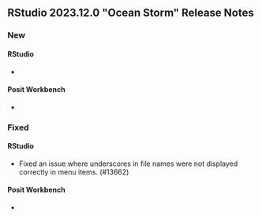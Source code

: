 ## RStudio 2023.12.0 "Ocean Storm" Release Notes

### New
#### RStudio
-

#### Posit Workbench
-

### Fixed
#### RStudio
- Fixed an issue where underscores in file names were not displayed correctly in menu items. (#13662)

#### Posit Workbench
-

